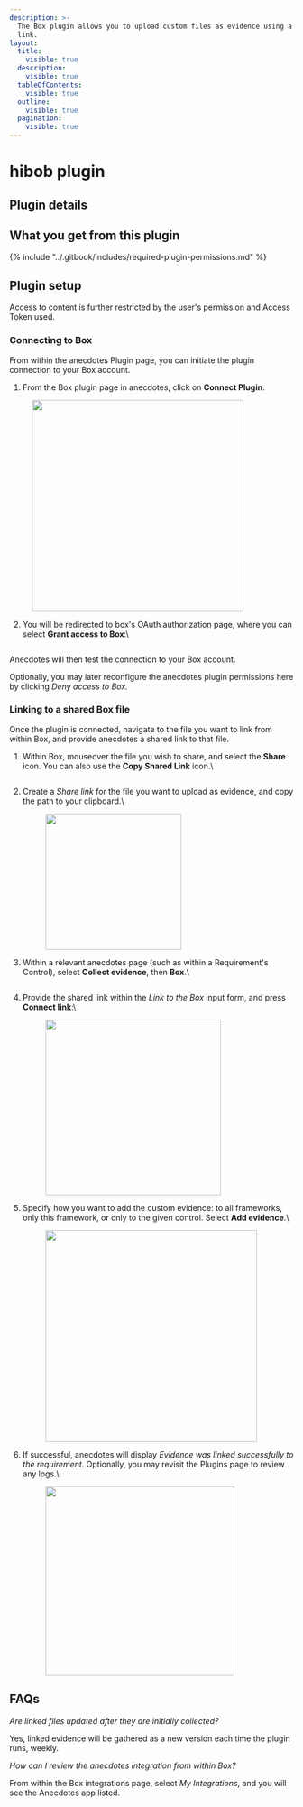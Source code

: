 ```yaml
---
description: >-
  The Box plugin allows you to upload custom files as evidence using a shared
  link.
layout:
  title:
    visible: true
  description:
    visible: true
  tableOfContents:
    visible: true
  outline:
    visible: true
  pagination:
    visible: true
---
```


# hibob plugin

## Plugin details

## What you get from this plugin



{% include "../.gitbook/includes/required-plugin-permissions.md" %}

## Plugin setup

Access to content is further restricted by the user's permission and Access Token used.

### **Connecting to Box**

From within the anecdotes Plugin page, you can initiate the plugin connection to your Box account.

1. From the Box plugin page in anecdotes, click on **Connect Plugin**.

<figure><img src="../.gitbook/assets/image%20(391).png" alt="" width="375"><figcaption></figcaption></figure>

2.  You will be redirected to box's OAuth authorization page, where you can select **Grant access to Box**:\\

    <figure><img src="../.gitbook/assets/image%20(409).png" alt=""><figcaption></figcaption></figure>

Anecdotes will then test the connection to your Box account.

Optionally, you may later reconfigure the anecdotes plugin permissions here by clicking _Deny access to Box._

### Linking to a shared Box file

Once the plugin is connected, navigate to the file you want to link from within Box, and provide anecdotes a shared link to that file.

1.  Within Box, mouseover the file you wish to share, and select the **Share** icon. You can also use the **Copy Shared Link** icon.\\

    <figure><img src="../.gitbook/assets/image%20(394).png" alt=""><figcaption></figcaption></figure>
2.  Create a _Share link_ for the file you want to upload as evidence, and copy the path to your clipboard.\\

    <figure><img src="../.gitbook/assets/image%20(393).png" alt="" width="241"><figcaption></figcaption></figure>
3.  Within a relevant anecdotes page (such as within a Requirement's Control), select **Collect evidence**, then **Box**.\\

    <figure><img src="../.gitbook/assets/image%20(395).png" alt=""><figcaption></figcaption></figure>
4.  Provide the shared link within the _Link to the Box_ input form, and press **Connect link**:\\

    <figure><img src="../.gitbook/assets/image%20(396).png" alt="" width="311"><figcaption></figcaption></figure>
5.  Specify how you want to add the custom evidence: to all frameworks, only this framework, or only to the given control. Select **Add evidence**.\\

    <figure><img src="../.gitbook/assets/image%20(412).png" alt="" width="375"><figcaption></figcaption></figure>
6.  If successful, anecdotes will display _Evidence was linked successfully to the requirement_. Optionally, you may revisit the Plugins page to review any logs.\\

    <figure><img src="../.gitbook/assets/image%20(407).png" alt="" width="335"><figcaption></figcaption></figure>

## FAQs

_Are linked files updated after they are initially collected?_

Yes, linked evidence will be gathered as a new version each time the plugin runs, weekly.

_How can I review the anecdotes integration from within Box?_

From within the Box integrations page, select _My Integrations_, and you will see the Anecdotes app listed.
